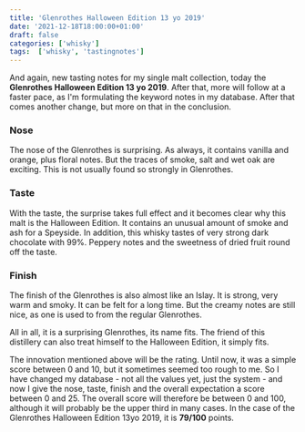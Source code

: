 ```yaml
---
title: 'Glenrothes Halloween Edition 13 yo 2019'
date: '2021-12-18T18:00:00+01:00'
draft: false
categories: ['whisky']
tags:  ['whisky', 'tastingnotes']
---
```


And again, new tasting notes for my single malt collection, today the 
**Glenrothes Halloween Edition 13 yo 2019**. After that, more will follow 
at a faster pace, as I'm formulating the keyword notes in my database. 
After that comes another change, but more on that in the conclusion.

### Nose

The nose of the Glenrothes is surprising. As always, it contains 
vanilla and orange, plus floral notes. But the traces of smoke, salt 
and wet oak are exciting. This is not usually found so strongly in 
Glenrothes.

### Taste

With the taste, the surprise takes full effect and it becomes clear 
why this malt is the Halloween Edition. It contains an unusual amount 
of smoke and ash for a Speyside. In addition, this whisky tastes of 
very strong dark chocolate with 99%. Peppery notes and the sweetness 
of dried fruit round off the taste.

### Finish

The finish of the Glenrothes is also almost like an Islay. It is strong, 
very warm and smoky. It can be felt for a long time. But the creamy notes 
are still nice, as one is used to from the regular Glenrothes.

All in all, it is a surprising Glenrothes, its name fits. The friend of 
this distillery can also treat himself to the Halloween Edition, it simply 
fits.

The innovation mentioned above will be the rating. Until now, it was a simple 
score between 0 and 10, but it sometimes seemed too rough to me. So I have 
changed my database - not all the values yet, just the system - and now I 
give the nose, taste, finish and the overall expectation a score between 0 
and 25. The overall score will therefore be between 0 and 100, although it will
probably be the upper third in many cases. In the case of the Glenrothes 
Halloween Edition 13yo 2019, it is **79/100** points.
